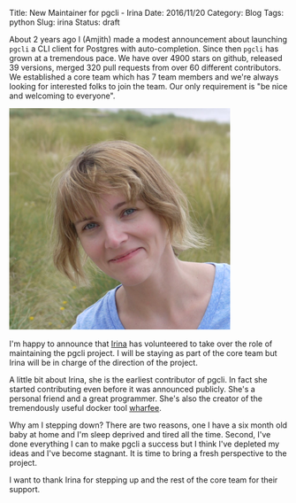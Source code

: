 Title: New Maintainer for pgcli - Irina
Date: 2016/11/20
Category: Blog
Tags: python 
Slug: irina
Status: draft


About 2 years ago I (Amjith) made a modest announcement about launching `pgcli` a CLI
client for Postgres with auto-completion. Since then `pgcli` has grown at a
tremendous pace. We have over 4900 stars on github, released 39 versions,
merged 320 pull requests from over 60 different contributors. We established a
core team which has 7 team members and we're always looking for interested
folks to join the team. Our only requirement is "be nice and welcoming to
everyone".

<img src='/images/irina.png' />

I'm happy to announce that [Irina](https://github.com/j-bennet) has volunteered
to take over the role of maintaining the pgcli project. I will be staying as
part of the core team but Irina will be in charge of the direction of the
project. 

A little bit about Irina, she is the earliest contributor of pgcli. In fact she
started contributing  even before it was announced publicly. She's a personal
friend and a great programmer. She's also the creator of the tremendously
useful docker tool [wharfee](http://wharfee.com/).

Why am I stepping down? There are two reasons, one I have a six month old baby
at home and I'm sleep deprived and tired all the time. Second, I've done
everything I can to make pgcli a success but I think I've depleted my ideas and
I've become stagnant. It is time to bring a fresh perspective to the project.

I want to thank Irina for stepping up and the rest of the core team for their
support.
